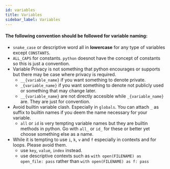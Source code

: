 ```yaml
---
id: variables
title: Variables
sidebar_label: Variables
---
```


#### The following convention should be followed for variable naming:

* `snake_case` or descriptive word all in **lowercase** for any type of variables except `CONSTANTS`.
* `ALL_CAPS` for constants. `python` doesnot have the concept of constants so this is just a convention.
* Variable Privacy is not something that python encourages or supports but there may be case where privacy is required.
    - `__{variable_name}` if you want something to denote private. 
    - `_{variable_name}` if you want something to denote not publicly used or something that may change later. 
    - `__{variable_name}` are not directly accesible while `_{variable_name}` are. They are just for convention.
* Avoid builtin variable clash. Especially in `globals`. You can attach `_` as suffix to builtin names if you deem the name necessary for your variable.
    - `all` or `id` is very tempting variable names but they are builtin methods in python. Go with `all_` or `id_` for these or better yet choose something else as a name.
* While it is tempting to use `i`, `k`, `v` and `f` especially in contexts and for loops. Please avoid them.
    - use `key`, `value`, `index` instead.
    - use descriptive contexts such as `with open(FILENAME) as open_file: pass` rather than `with open(FILENAME) as f: pass`
